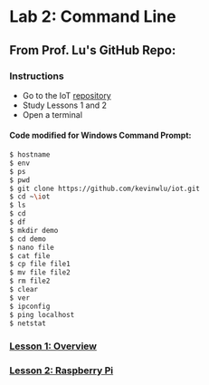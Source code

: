 # Lab 2: Command Line
## From Prof. Lu's GitHub Repo:
### Instructions
- Go to the IoT [repository](https://github.com/kevinwlu/iot)
- Study Lessons 1 and 2
- Open a terminal
#### Code modified for Windows Command Prompt:
```sh
$ hostname
$ env
$ ps
$ pwd
$ git clone https://github.com/kevinwlu/iot.git
$ cd ~\iot
$ ls
$ cd
$ df
$ mkdir demo
$ cd demo
$ nano file
$ cat file
$ cp file file1
$ mv file file2
$ rm file2
$ clear
$ ver
$ ipconfig
$ ping localhost
$ netstat
```
### [Lesson 1: Overview](lesson1/README.md)
### [Lesson 2: Raspberry Pi](lesson2/README.md)
